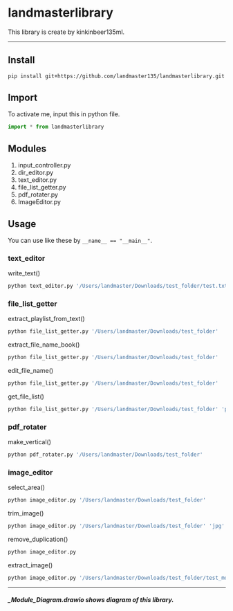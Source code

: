 # landmasterlibrary

This library is create by kinkinbeer135ml.

***

## Install

```bash
pip install git+https://github.com/landmaster135/landmasterlibrary.git
```

## Import

To activate me, input this in python file.

```python
import * from landmasterlibrary
```

 ## Modules

1. input_controller.py
2. dir_editor.py
3. text_editor.py
4. file_list_getter.py
5. pdf_rotater.py
6. ImageEditor.py

## Usage

You can use like these by `__name__ == "__main__"`.

### text_editor

write_text()

```bash
python text_editor.py '/Users/landmaster/Downloads/test_folder/test.txt'
```

### file_list_getter

extract_playlist_from_text()

```bash
python file_list_getter.py '/Users/landmaster/Downloads/test_folder'
```

extract_file_name_book()

```bash
python file_list_getter.py '/Users/landmaster/Downloads/test_folder'
```

edit_file_name()

```bash
python file_list_getter.py '/Users/landmaster/Downloads/test_folder'
```

get_file_list()

```bash
python file_list_getter.py '/Users/landmaster/Downloads/test_folder' 'png'
```

### pdf_rotater

make_vertical()

```bash
python pdf_rotater.py '/Users/landmaster/Downloads/test_folder'
```

### image_editor

select_area()

```bash
python image_editor.py '/Users/landmaster/Downloads/test_folder'
```

trim_image()

```bash
python image_editor.py '/Users/landmaster/Downloads/test_folder' 'jpg'
```

remove_duplication()

```bash
python image_editor.py
```

extract_image()

```bash
python image_editor.py '/Users/landmaster/Downloads/test_folder/test_movie.mp4'
```

***

##### **_Module_Diagram.drawio** shows diagram of this library.
